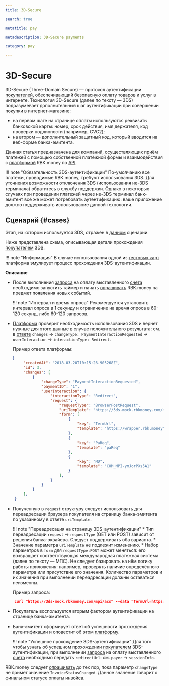 ```yaml
---
title: 3D-Secure 

search: true

metatitle: pay

metadescription: 3D-Secure payments

category: pay

---
```


# 3D-Secure

3D-Secure (Three-Domain Secure) — протокол аутентификации [покупателей](https://developer.rbk.money/docs/payments/overview/#shop), обеспечивающий безопасную оплату товаров и услуг в интернете. Технология 3D-Secure (далее по тексту — 3DS) подразумевает дополнительный шаг аутентификации при совершении покупки в интернет-магазине:

* на первом шаге на странице оплаты используются реквизиты банковской карты: номер, срок действия, имя держателя, код проверки подлинности (например, CVC2);
* на втором — дополнительный защитный код, который вводится на веб-форме банка-эмитента.

Данная статья предназначена для компаний, осуществляющих приём платежей с помощью собственной платёжной формы и взаимодействия с [платформой](https://developer.rbk.money/docs/payments/overview/#_1) RBK.money по [API](https://developer.rbk.money/api/).

!!! note "Обязательность 3DS-аутентификации"
    По-умолчанию все платежи, проводимые RBK.money, требуют использования 3DS. Для уточнения возможности отключения 3DS (использования не-3DS терминала) обратитесь в службу поддержки. Однако в некоторых случаях при проведении платежей через не-3DS терминал банк-эмитент всё же может потребовать аутентификацию: ваше приложение должно поддерживать использование данной технологии.

## Сценарий {#cases}

Этап, на котором используется 3DS, отражён в [данном](https://developer.rbk.money/docs/payments/overview/#payScheme) сценарии.

Ниже представлена схема, описывающая детали прохождения [покупателем](https://developer.rbk.money/docs/payments/overview/#shop) 3DS.

<object data="../3ds/img/3ds.svg"> </object>

!!! note "Информация"
    В случае использования одной из [тестовых карт](/refs/testcards/) платформа эмулирует процесс прохождения 3DS-аутентификации.

**Описание**

* После выполнения [запроса](https://developer.rbk.money/api/#operation/createPayment) на оплату выставленного [счета](https://developer.rbk.money/docs/payments/overview/#invoice) необходимо запустить таймер и начать [опрашивать](https://developer.rbk.money/api/#operation/getInvoiceEvents) RBK.money на предмет появления новых событий.

    !!! note "Интервал и время опроса"
        Рекомендуется установить интервал опроса в 1 секунду и ограничение на время опроса в 60-120 секунд, либо 60-120 запросов.

* [Платформа](https://developer.rbk.money/docs/payments/overview/#_1) проверит необходимость использования 3DS и вернет нужные для этого данные в случае положительного результата: см. в [ответе](https://developer.rbk.money/api/#operation/getInvoiceEvents) `changes` → `changeType: PaymentInteractionRequested` → `userInteraction` → `interactionType: Redirect`.

    Пример ответа платформы:

```json
   {
        "createdAt": "2018-03-20T10:15:26.905268Z",
        "id": 3,
        "changes": [
            {
                "changeType": "PaymentInteractionRequested",
                "paymentID": "1",
                "userInteraction": {
                    "interactionType": "Redirect",
                    "request": {
                        "requestType": "BrowserPostRequest",
                        "uriTemplate": "https://3ds-mock.rbkmoney.com/mpi/acs",
                        "form": [
                            {
                                "key": "TermUrl",
                                "template": "https://wrapper.rbk.money"
                            },
                            {
                                "key": "PaReq",
                                "template": "paReq"
                            },
                            {
                                "key": "MD",
                                "template": "COM_MPI-ymJorPXs5A1"
                            }
                        ],
                    }
                }
            }
        ],
    }
```

* Полученную в `request` структуру следует использовать для переадресации браузера покупателя на страницу банка-эмитента по указанному в ответе `uriTemplate`.

    !!! note "Переадресация на страницу 3DS-аутентификации"
        * Тип переадресации `request` → `requestType` (GET или POST) зависит от решения банка-эквайера. Следует поддерживать оба варианта. 
        * Значение параметра `uriTemplate` не подлежит изменению.
        * Набор параметров в `form` для `requestType:POST` может меняться: его возвращает соответствующая международная платежная система (далее по тексту —  МПС). Не следует базировать на нём логику работы приложения: например, проверять наличие определённого параметра или присутствие его значения. Количество параметров и их значения при выполнении переадресации должны оставаться неизменны.

    Пример запроса:

```json 
    curl "https://3ds-mock.rbkmoney.com/mpi/acs" --data "TermUrl=https://wrapper.rbk.money&PaReq=paReq&MD=COM_MPICOM_MPI-ymJorPXs5A1"
```

* Покупатель воспользуется вторым фактором аутентификации на странице банка-эмитента.
* Банк-эмитент сформирует ответ об успешности прохождения аутентификации и оповестит об этом [платформу](https://developer.rbk.money/docs/payments/overview/#_1).

    !!! note "Успешное прохождение 3DS-аутентификации"
        Для того чтобы узнать об успешном прохождении [покупателем](https://developer.rbk.money/docs/payments/overview/#shop) 3DS-аутентификации, при выполнении [запроса](https://developer.rbk.money/api/#operation/createPayment) на оплату выставленного [счета](https://developer.rbk.money/docs/payments/overview/#invoice) необходимо передать `redirectUrl`: см. `payer` → `sessionInfo`.

RBK.money следует [опрашивать](https://developer.rbk.money/api/#operation/getInvoiceEvents) до тех пор, пока параметр `changeType` не примет значение `InvoiceStatusChanged`. Данное значение говорит о финальном статусе оплаты [инвойса](https://developer.rbk.money/docs/payments/overview/#invoice).
